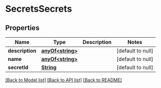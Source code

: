 # SecretsSecrets
## Properties

Name | Type | Description | Notes
------------ | ------------- | ------------- | -------------
**description** | [**anyOf&lt;string&gt;**](anyOf&lt;string&gt;.md) |  | [default to null]
**name** | [**anyOf&lt;string&gt;**](anyOf&lt;string&gt;.md) |  | [default to null]
**secretId** | [**String**](string.md) |  | [default to null]

[[Back to Model list]](../README.md#documentation-for-models) [[Back to API list]](../README.md#documentation-for-api-endpoints) [[Back to README]](../README.md)

